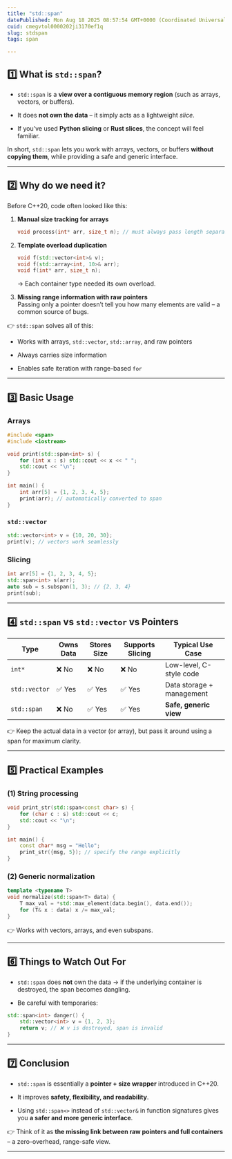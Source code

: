 ```yaml
---
title: "std::span"
datePublished: Mon Aug 18 2025 08:57:54 GMT+0000 (Coordinated Universal Time)
cuid: cmegvtol0000202ji3170ef1q
slug: stdspan
tags: span

---
```


## 1️⃣ What is `std::span`?

* `std::span` is a **view over a contiguous memory region** (such as arrays, vectors, or buffers).
    
* It does **not own the data** – it simply acts as a lightweight *slice*.
    
* If you’ve used **Python slicing** or **Rust slices**, the concept will feel familiar.
    

In short, `std::span` lets you work with arrays, vectors, or buffers **without copying them**, while providing a safe and generic interface.

---

## 2️⃣ Why do we need it?

Before C++20, code often looked like this:

1. **Manual size tracking for arrays**
    
    ```cpp
    void process(int* arr, size_t n); // must always pass length separately
    ```
    
2. **Template overload duplication**
    
    ```cpp
    void f(std::vector<int>& v);
    void f(std::array<int, 10>& arr);
    void f(int* arr, size_t n);
    ```
    
    → Each container type needed its own overload.
    
3. **Missing range information with raw pointers**  
    Passing only a pointer doesn’t tell you how many elements are valid – a common source of bugs.
    

👉 `std::span` solves all of this:

* Works with arrays, `std::vector`, `std::array`, and raw pointers
    
* Always carries size information
    
* Enables safe iteration with range-based `for`
    

---

## 3️⃣ Basic Usage

### Arrays

```cpp
#include <span>
#include <iostream>

void print(std::span<int> s) {
    for (int x : s) std::cout << x << " ";
    std::cout << "\n";
}

int main() {
    int arr[5] = {1, 2, 3, 4, 5};
    print(arr); // automatically converted to span
}
```

### `std::vector`

```cpp
std::vector<int> v = {10, 20, 30};
print(v); // vectors work seamlessly
```

### Slicing

```cpp
int arr[5] = {1, 2, 3, 4, 5};
std::span<int> s(arr);
auto sub = s.subspan(1, 3); // {2, 3, 4}
print(sub);
```

---

## 4️⃣ `std::span` vs `std::vector` vs Pointers

| Type | Owns Data | Stores Size | Supports Slicing | Typical Use Case |
| --- | --- | --- | --- | --- |
| `int*` | ❌ No | ❌ No | ❌ No | Low-level, C-style code |
| `std::vector` | ✅ Yes | ✅ Yes | ✅ Yes | Data storage + management |
| `std::span` | ❌ No | ✅ Yes | ✅ Yes | **Safe, generic view** |

👉 Keep the actual data in a vector (or array), but pass it around using a span for maximum clarity.

---

## 5️⃣ Practical Examples

### (1) String processing

```cpp
void print_str(std::span<const char> s) {
    for (char c : s) std::cout << c;
    std::cout << "\n";
}

int main() {
    const char* msg = "Hello";
    print_str({msg, 5}); // specify the range explicitly
}
```

### (2) Generic normalization

```cpp
template <typename T>
void normalize(std::span<T> data) {
    T max_val = *std::max_element(data.begin(), data.end());
    for (T& x : data) x /= max_val;
}
```

👉 Works with vectors, arrays, and even subspans.

---

## 6️⃣ Things to Watch Out For

* `std::span` does **not** own the data → if the underlying container is destroyed, the span becomes dangling.
    
* Be careful with temporaries:
    

```cpp
std::span<int> danger() {
    std::vector<int> v = {1, 2, 3};
    return v; // ❌ v is destroyed, span is invalid
}
```

---

## 7️⃣ Conclusion

* `std::span` is essentially a **pointer + size wrapper** introduced in C++20.
    
* It improves **safety, flexibility, and readability**.
    
* Using `std::span<>` instead of `std::vector&` in function signatures gives you **a safer and more generic interface**.
    

👉 Think of it as **the missing link between raw pointers and full containers** – a zero-overhead, range-safe view.

---